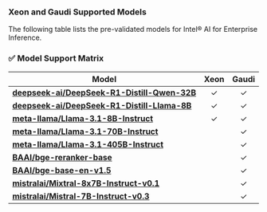 ### Xeon and Gaudi Supported Models

The following table lists the pre-validated models for Intel® AI for Enterprise Inference.      

### ✅ **Model Support Matrix**

 **Model**                                                                                  | **Xeon** | **Gaudi** |
---------------------------------------------------------------------------------------------|:-------------------:|:---------------------:|
[**deepseek-ai/DeepSeek-R1-Distill-Qwen-32B**](https://huggingface.co/deepseek-ai/DeepSeek-R1-Distill-Qwen-32B) | ✓              | ✓                    |
[**deepseek-ai/DeepSeek-R1-Distill-Llama-8B**](https://huggingface.co/deepseek-ai/DeepSeek-R1-Distill-Llama-8B) | ✓           | ✓                   |
[**meta-llama/Llama-3.1-8B-Instruct**](https://huggingface.co/meta-llama/Llama-3.1-8B-Instruct)                   | ✓ | ✓                    |
[**meta-llama/Llama-3.1-70B-Instruct**](https://huggingface.co/meta-llama/Llama-3.1-70B-Instruct)                |                     | ✓                    |
[**meta-llama/Llama-3.1-405B-Instruct**](https://huggingface.co/meta-llama/Llama-3.1-405B-Instruct)             |                     | ✓  
[**BAAI/bge-reranker-base**](https://huggingface.co/BAAI/bge-reranker-base)             |                     | ✓  
[**BAAI/bge-base-en-v1.5**](https://huggingface.co/BAAI/bge-base-en-v1.5)             |                     | ✓  
[**mistralai/Mixtral-8x7B-Instruct-v0.1**](https://huggingface.co/mistralai/Mixtral-8x7B-Instruct-v0.1)          |                     | ✓                    |
[**mistralai/Mistral-7B-Instruct-v0.3**](https://huggingface.co/mistralai/Mistral-7B-Instruct-v0.3)              |                     | ✓                    |


